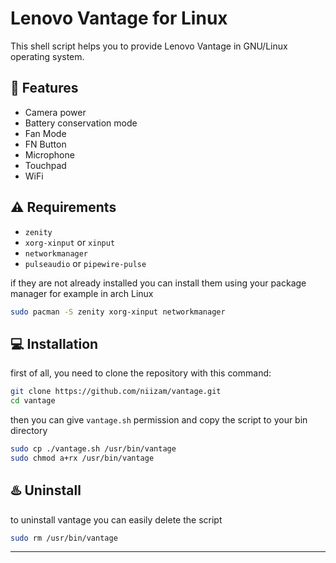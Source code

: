 # Lenovo Vantage for Linux
This shell script helps you to provide Lenovo Vantage in GNU/Linux operating system.

## :rocket: Features
* Camera power
* Battery conservation mode
* Fan Mode
* FN Button
* Microphone
* Touchpad
* WiFi

## :warning: Requirements
* `zenity`
* `xorg-xinput` or `xinput`
* `networkmanager`
* `pulseaudio` or `pipewire-pulse`


if they are not already installed you can install them using your package manager for example in arch Linux
```bash
sudo pacman -S zenity xorg-xinput networkmanager
``` 

## :computer: Installation

first of all, you need to clone the repository with this command:
```bash
git clone https://github.com/niizam/vantage.git
cd vantage
```
then you can give `vantage.sh` permission and copy the script to your bin directory

```bash
sudo cp ./vantage.sh /usr/bin/vantage
sudo chmod a+rx /usr/bin/vantage
```

## :hotsprings: Uninstall
to uninstall vantage you can easily delete the script

```bash
sudo rm /usr/bin/vantage
```

---
